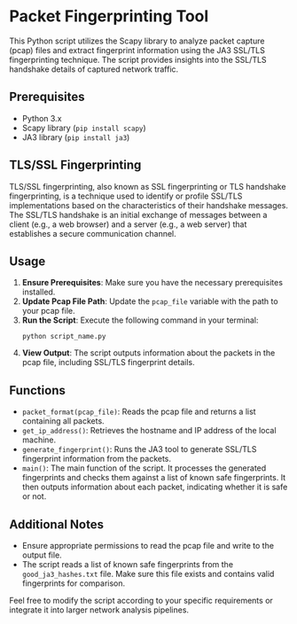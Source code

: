 # Packet Fingerprinting Tool

This Python script utilizes the Scapy library to analyze packet capture (pcap) files and extract fingerprint information using the JA3 SSL/TLS fingerprinting technique. The script provides insights into the SSL/TLS handshake details of captured network traffic.

## Prerequisites

- Python 3.x
- Scapy library (`pip install scapy`)
- JA3 library (`pip install ja3`)

## TLS/SSL Fingerprinting
TLS/SSL fingerprinting, also known as SSL fingerprinting or TLS handshake fingerprinting, is a technique used to identify or profile SSL/TLS implementations based on the characteristics of their handshake messages. The SSL/TLS handshake is an initial exchange of messages between a client (e.g., a web browser) and a server (e.g., a web server) that establishes a secure communication channel.

## Usage

1. **Ensure Prerequisites**: Make sure you have the necessary prerequisites installed.
2. **Update Pcap File Path**: Update the `pcap_file` variable with the path to your pcap file.
3. **Run the Script**: Execute the following command in your terminal:
    ```
    python script_name.py
    ```
4. **View Output**: The script outputs information about the packets in the pcap file, including SSL/TLS fingerprint details.

## Functions

- `packet_format(pcap_file)`: Reads the pcap file and returns a list containing all packets.
- `get_ip_address()`: Retrieves the hostname and IP address of the local machine.
- `generate_fingerprint()`: Runs the JA3 tool to generate SSL/TLS fingerprint information from the packets.
- `main()`: The main function of the script. It processes the generated fingerprints and checks them against a list of known safe fingerprints. It then outputs information about each packet, indicating whether it is safe or not.

## Additional Notes

- Ensure appropriate permissions to read the pcap file and write to the output file.
- The script reads a list of known safe fingerprints from the `good_ja3_hashes.txt` file. Make sure this file exists and contains valid fingerprints for comparison.

Feel free to modify the script according to your specific requirements or integrate it into larger network analysis pipelines.